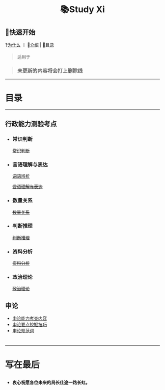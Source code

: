 # <p align="center">📚Study Xi</p>
## 🤝快速开始
❓[为什么]() 丨 📃[介绍]( ) | 📇[目录]()
>适用于

>### 未更新的内容将会打上删除线

---

# 目录

---

## 行政能力测验考点
* ### 常识判断
  [~~常识判断~~](Study-Xi/常识判断/常识判断.md)
* ### 言语理解与表达
  [词语辨析](Study-Xi/言语理解与表达/词语辨析.md)
  
  [~~言语理解与表达~~](Study-Xi/言语理解与表达/言语理解与表达.md)
* ### 数量关系
  [~~数量关系~~](Study-Xi/数量关系/数量关系.md)
* ### 判断推理
  [~~判断推理~~](Study-Xi/判断推理/判断推理.md)
* ### 资料分析
  [~~资料分析~~](Study-Xi/资料分析/资料分析.md)
* ### 政治理论
  [~~政治理论~~](Study-Xi/政治理论/政治理论.md)

## 申论
* [申论能力考查内容](Study-Xi/申论/申论能力考察.md)
* [申论要点挖掘技巧](Study-Xi/申论/申论要点挖掘技巧.md)
* [申论规范词](Study-Xi/申论/申论规范词.md)

#
---
# 写在最后


























##  
* **衷心祝愿各位未来的局长仕途一路长虹。**